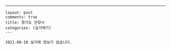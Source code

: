 ---
    layout: post
    comments: true
    title: 경기도 안양시
    categories: [실거래가]
    ---

    2021-06-10 실거래 정보가 없습니다.

    